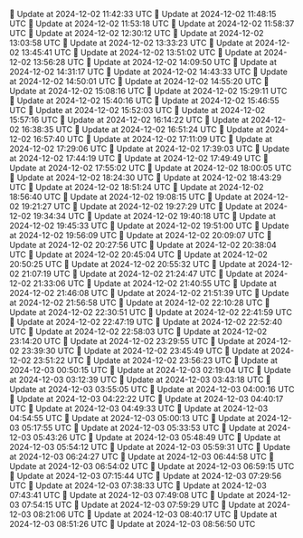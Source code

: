 🔄 Update at 2024-12-02 11:42:33 UTC
🔄 Update at 2024-12-02 11:48:15 UTC
🔄 Update at 2024-12-02 11:53:18 UTC
🔄 Update at 2024-12-02 11:58:37 UTC
🔄 Update at 2024-12-02 12:30:12 UTC
🔄 Update at 2024-12-02 13:03:58 UTC
🔄 Update at 2024-12-02 13:33:23 UTC
🔄 Update at 2024-12-02 13:45:41 UTC
🔄 Update at 2024-12-02 13:51:02 UTC
🔄 Update at 2024-12-02 13:56:28 UTC
🔄 Update at 2024-12-02 14:09:50 UTC
🔄 Update at 2024-12-02 14:31:17 UTC
🔄 Update at 2024-12-02 14:43:33 UTC
🔄 Update at 2024-12-02 14:50:01 UTC
🔄 Update at 2024-12-02 14:55:20 UTC
🔄 Update at 2024-12-02 15:08:16 UTC
🔄 Update at 2024-12-02 15:29:11 UTC
🔄 Update at 2024-12-02 15:40:16 UTC
🔄 Update at 2024-12-02 15:46:55 UTC
🔄 Update at 2024-12-02 15:52:03 UTC
🔄 Update at 2024-12-02 15:57:16 UTC
🔄 Update at 2024-12-02 16:14:22 UTC
🔄 Update at 2024-12-02 16:38:35 UTC
🔄 Update at 2024-12-02 16:51:24 UTC
🔄 Update at 2024-12-02 16:57:40 UTC
🔄 Update at 2024-12-02 17:11:09 UTC
🔄 Update at 2024-12-02 17:29:06 UTC
🔄 Update at 2024-12-02 17:39:03 UTC
🔄 Update at 2024-12-02 17:44:19 UTC
🔄 Update at 2024-12-02 17:49:49 UTC
🔄 Update at 2024-12-02 17:55:02 UTC
🔄 Update at 2024-12-02 18:00:05 UTC
🔄 Update at 2024-12-02 18:24:30 UTC
🔄 Update at 2024-12-02 18:43:29 UTC
🔄 Update at 2024-12-02 18:51:24 UTC
🔄 Update at 2024-12-02 18:56:40 UTC
🔄 Update at 2024-12-02 19:08:15 UTC
🔄 Update at 2024-12-02 19:21:27 UTC
🔄 Update at 2024-12-02 19:27:29 UTC
🔄 Update at 2024-12-02 19:34:34 UTC
🔄 Update at 2024-12-02 19:40:18 UTC
🔄 Update at 2024-12-02 19:45:33 UTC
🔄 Update at 2024-12-02 19:51:00 UTC
🔄 Update at 2024-12-02 19:56:09 UTC
🔄 Update at 2024-12-02 20:09:07 UTC
🔄 Update at 2024-12-02 20:27:56 UTC
🔄 Update at 2024-12-02 20:38:04 UTC
🔄 Update at 2024-12-02 20:45:04 UTC
🔄 Update at 2024-12-02 20:50:25 UTC
🔄 Update at 2024-12-02 20:55:32 UTC
🔄 Update at 2024-12-02 21:07:19 UTC
🔄 Update at 2024-12-02 21:24:47 UTC
🔄 Update at 2024-12-02 21:33:06 UTC
🔄 Update at 2024-12-02 21:40:55 UTC
🔄 Update at 2024-12-02 21:46:08 UTC
🔄 Update at 2024-12-02 21:51:39 UTC
🔄 Update at 2024-12-02 21:56:58 UTC
🔄 Update at 2024-12-02 22:10:28 UTC
🔄 Update at 2024-12-02 22:30:51 UTC
🔄 Update at 2024-12-02 22:41:59 UTC
🔄 Update at 2024-12-02 22:47:19 UTC
🔄 Update at 2024-12-02 22:52:40 UTC
🔄 Update at 2024-12-02 22:58:03 UTC
🔄 Update at 2024-12-02 23:14:20 UTC
🔄 Update at 2024-12-02 23:29:55 UTC
🔄 Update at 2024-12-02 23:39:30 UTC
🔄 Update at 2024-12-02 23:45:49 UTC
🔄 Update at 2024-12-02 23:51:22 UTC
🔄 Update at 2024-12-02 23:56:23 UTC
🔄 Update at 2024-12-03 00:50:15 UTC
🔄 Update at 2024-12-03 02:19:04 UTC
🔄 Update at 2024-12-03 03:12:39 UTC
🔄 Update at 2024-12-03 03:43:18 UTC
🔄 Update at 2024-12-03 03:55:05 UTC
🔄 Update at 2024-12-03 04:00:16 UTC
🔄 Update at 2024-12-03 04:22:22 UTC
🔄 Update at 2024-12-03 04:40:17 UTC
🔄 Update at 2024-12-03 04:49:33 UTC
🔄 Update at 2024-12-03 04:54:55 UTC
🔄 Update at 2024-12-03 05:00:13 UTC
🔄 Update at 2024-12-03 05:17:55 UTC
🔄 Update at 2024-12-03 05:33:53 UTC
🔄 Update at 2024-12-03 05:43:26 UTC
🔄 Update at 2024-12-03 05:48:49 UTC
🔄 Update at 2024-12-03 05:54:12 UTC
🔄 Update at 2024-12-03 05:59:31 UTC
🔄 Update at 2024-12-03 06:24:27 UTC
🔄 Update at 2024-12-03 06:44:58 UTC
🔄 Update at 2024-12-03 06:54:02 UTC
🔄 Update at 2024-12-03 06:59:15 UTC
🔄 Update at 2024-12-03 07:15:44 UTC
🔄 Update at 2024-12-03 07:29:56 UTC
🔄 Update at 2024-12-03 07:38:33 UTC
🔄 Update at 2024-12-03 07:43:41 UTC
🔄 Update at 2024-12-03 07:49:08 UTC
🔄 Update at 2024-12-03 07:54:15 UTC
🔄 Update at 2024-12-03 07:59:29 UTC
🔄 Update at 2024-12-03 08:21:06 UTC
🔄 Update at 2024-12-03 08:40:17 UTC
🔄 Update at 2024-12-03 08:51:26 UTC
🔄 Update at 2024-12-03 08:56:50 UTC
